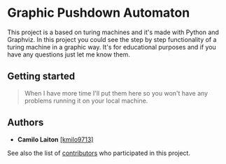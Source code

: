 # Graphic Pushdown Automaton
This project is a based on turing machines and it's made with Python and Graphviz. 
In this project you could see the step by step functionality of a turing machine in a graphic way. It's for educational purposes and if you have any questions just let me know them.

## Getting started
> When I have more time I'll put them here so you won't have any problems running it on your local machine.

## Authors
- **Camilo Laiton** [[kmilo9713]](https://github.com/kmilo9713)

See also the list of [contributors](https://github.com/kmilo9713/ProyectoCompiladores/graphs/contributors) who participated in this project.
